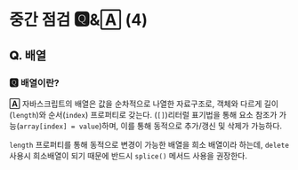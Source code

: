 # 중간 점검 🆀&🄰 (4)

## 𝐐. 배열

### 🆀 배열이란?

**🄰** 자바스크립트의 배열은 값을 순차적으로 나열한 자료구조로, 객체와 다르게 길이(`length`)와 순서(`index`) 프로퍼티로 갖는다. (`[]`)리터럴 표기법을 통해 요소 참조가 가능(`array[index] = value`)하며, 이를 통해 동적으로 추가/갱신 및 삭제가 가능하다.

`length` 프로퍼티를 통해 동적으로 변경이 가능한 배열을 희소 배열이라 하는데, `delete` 사용시 희소배열이 되기 때문에 반드시 `splice()` 메서드 사용을 권장한다.